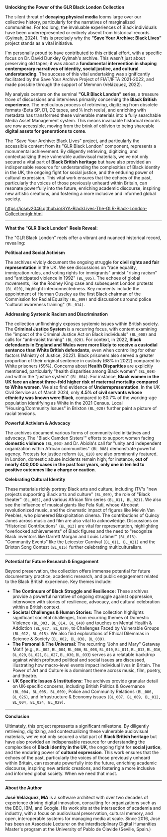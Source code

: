 **Unlocking the Power of the GLR Black London Collection**

The silent threat of **decaying physical media** looms large over our collective history, particularly for the narratives of marginalized communities. For too long, the invaluable experiences of Black individuals have been underrepresented or entirely absent from historical records (Gyimah, 2024). This is precisely why the **"Save Your Archive: Black Lives"** project stands as a vital initiative.

I'm personally proud to have contributed to this critical effort, with a specific focus on Dr. David Dunkley Gyimah's archive. This wasn't just about preserving old tapes; it was about a **fundamental intervention in shaping contemporary narratives of identity, social justice, and cultural understanding**. The success of this vital undertaking was significantly facilitated by the Save Your Archive Project of FIAT/IFTA 2021-2022, and made possible through the support of Memnon (Velázquez, 2022).

My analysis centers on the seminal **"GLR Black London" series**, a treasure trove of discussions and interviews primarily concerning the **Black British experience**. The meticulous process of retrieving, digitizing from obsolete formats (Beta SP, D1, D2 tapes, and ¼ inch reels), and enriching with metadata has transformed these vulnerable materials into a fully searchable Media Asset Management system. This means invaluable historical records are now accessible, moving from the brink of oblivion to being shareable **digital assets for generations to come**.

The "Save Your Archive: Black Lives" project, and particularly the accessible content from its "GLR Black London" component, represents a monumental achievement. By diligently retrieving, digitizing, and contextualizing these vulnerable audiovisual materials, we've not only secured a vital part of **Black British heritage** but have also provided an indispensable resource for understanding the complexities of Black identity in the UK, the ongoing fight for social justice, and the enduring power of cultural expression. This vital work ensures that the echoes of the past, particularly the voices of those previously unheard within Britain, can resonate powerfully into the future, enriching academic discourse, inspiring new artistic creations, and fostering a more inclusive and informed global society.

https://josev2046.github.io/SYA-BlackLives-The-GLR-Black-London-Collection/glr.html

---

**What the "GLR Black London" Reels Reveal:**

The "GLR Black London" reels offer a vibrant and nuanced historical record, revealing:

**Political and Social Activism**

The archives vividly document the ongoing struggle for **civil rights and fair representation** in the UK. We see discussions on "race equality, immigration rules, and voting rights for immigrants" amidst "rising racism" and "anticipated violence in 1992" `(BL_005)`. The echoes of global movements, like the Rodney King case and subsequent London protests `(BL_020)`, highlight interconnectedness. Key moments include the appointment of Herman Ouseley as the first Black chairman of the Commission for Racial Equality `(BL_009)` and discussions around police "cultural awareness training" `(BL_014)`.

**Addressing Systemic Racism and Discrimination**

The collection unflinchingly exposes systemic issues within British society. The **Criminal Justice System** is a recurring focus, with content examining the "impact of the Criminal Justice Act on Black individuals" `(BL_008)` and calls for "anti-racist training" `(BL_020)`. For context, in 2022, **Black defendants in England and Wales were more likely to receive a custodial sentence than White British defendants**, even when controlling for other factors (Ministry of Justice, 2022). Black prisoners also served a greater proportion of their original sentence in custody (68% in 2022) compared to White prisoners (59%). Concerns about **Health Disparities** are explicitly mentioned, particularly "health disparities among Black women" `(BL_008)` and within the "justice system" `(BL_004)`. For instance, **Black women in the UK face an almost three-fold higher risk of maternal mortality compared to White women**. We also find evidence of **Underrepresentation**. In the UK Civil Service as of March 2024, only **4.5% of civil servants whose ethnicity was known were Black**, compared to 80.7% of the working-age population identifying as White in the 2021 Census. Local "Housing/Community Issues" in Brixton `(BL_020)` further paint a picture of racial tensions.

**Powerful Activism & Advocacy**

The archives document various forms of community-led initiatives and advocacy. The "Black Camden Sisters'" efforts to support women facing **domestic violence** `(BL_003)` and Dr. Abiola's call for "unity and independent organization within African communities" `(BL_008)` demonstrate powerful agency. Protests for justice reform `(BL_020)` are also prominently featured. In London, domestic abuse incidents remain high; for instance, **out of nearly 400,000 cases in the past four years, only one in ten led to positive outcomes like a charge or caution**.

**Celebrating Cultural Identity**

These materials richly portray Black arts and culture, including ITV's "new projects supporting Black arts and culture" `(BL_009)`, the role of "Black theater" `(BL_005)`, and various African film series `(BL_011, BL_021)`. We also see the influence of musical giants like Fela Kuti, whose Afrobeat revolutionized music, and the cinematic impact of figures like Melvin Van Peebles, who pioneered Blaxploitation cinema. The contributions of Quincy Jones across music and film are also vital to acknowledge. Discussions on "Historical Contributions" `(BL_013)` are vital for representation, highlighting "overlooked achievements" of Black figures and the need to "recognize Black inventors like Garrett Morgan and Louis Latimer" `(BL_013)`. "Community Events" like the Leicester Carnival `(BL_011, BL_021)` and the Brixton Song Contest `(BL_015)` further celebrating multiculturalism.

---

**Potential for Future Research & Engagement**

Beyond preservation, the collection offers immense potential for future documentary practice, academic research, and public engagement related to the Black British experience. Key themes include:

* **The Continuum of Black Struggle and Resilience:** These archives provide a powerful narrative of ongoing struggle against oppression, interwoven with stories of resilience, advocacy, and cultural celebration within a British context.
* **Societal Challenges & Human Stories:** The collection highlights significant societal challenges, from recurring themes of Domestic Violence `(BL_003, BL_014, BL_040)` and touches on Mental Health & Addiction `(BL_027, BL_029)`, to Challenges Faced by Vulnerable Groups `(BL_012, BL_015)`. We also find explorations of Ethical Dilemmas in Science & Society `(BL_002, BL_038, BL_039)`.
* **The Personal & The Universal:** The recurring "John and Mary" Getaway Motif (e.g., `BL_002`, `BL_004`, `BL_006`, `BL_008`, `BL_010`, `BL_011`, `BL_013`, `BL_016`, `BL_020`, `BL_021`, `BL_027`, `BL_030`, `BL_033`) serves as a relatable backdrop against which profound political and social issues are discussed, illustrating how macro-level events impact individual lives in Britain. The Power of Art and Culture is a dominant theme across music, film, poetry, and theatre.
* **UK Specific Issues & Institutions:** The archives provide granular detail on UK-specific concerns, including British Politics & Governance `(BL_004, BL_005, BL_009)`, Police and Community Relations `(BL_006, BL_026)`, and Infrastructure & Economy issues `(BL_007, BL_009, BL_012, BL_004, BL_024, BL_029)`.

---

**Conclusion**

Ultimately, this project represents a significant milestone. By diligently retrieving, digitizing, and contextualizing these vulnerable audiovisual materials, we've not only secured a vital part of **Black British heritage** but have also provided an indispensable resource for understanding the complexities of **Black identity in the UK**, the ongoing fight for **social justice**, and the enduring power of **cultural expression**. This work ensures that the echoes of the past, particularly the voices of those previously unheard within Britain, can resonate powerfully into the future, enriching academic discourse, inspiring new artistic creations, and fostering a more inclusive and informed global society. When we need that most.

---

**About the Author**

**José Velázquez, MA** is a software architect with over two decades of experience driving digital innovation, consulting for organizations such as the BBC, IBM, and Google. His work sits at the intersection of academia and industry, with a focus on audiovisual preservation, cultural memory, and open, interoperable systems for managing media at scale. Since 2016, José has been an Associate Lecturer on the interdisciplinary Digital Humanities Master's program at the University of Pablo de Olavide (Seville, Spain.)


